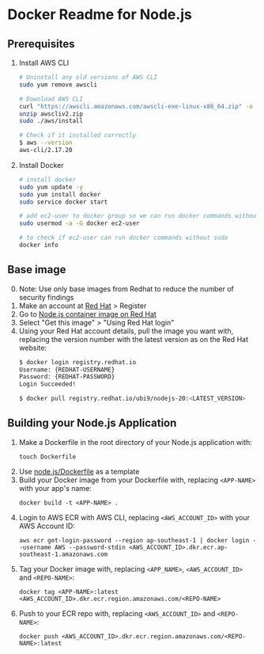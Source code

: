 # Docker Readme for Node.js

## Prerequisites
1. Install AWS CLI
   ```bash
   # Uninstall any old versions of AWS CLI
   sudo yum remove awscli

   # Download AWS CLI
   curl "https://awscli.amazonaws.com/awscli-exe-linux-x86_64.zip" -o "awscliv2.zip"
   unzip awscliv2.zip
   sudo ./aws/install

   # Check if it installed correctly
   $ aws --version
   aws-cli/2.17.20
   ```
2. Install Docker
   ```bash 
   # install docker
   sudo yum update -y
   sudo yum install docker
   sudo service docker start

   # add ec2-user to docker group so we can run docker commands without sudo
   sudo usermod -a -G docker ec2-user

   # to check if ec2-user can run docker commands without sudo
   docker info

## Base image
0. Note: Use only base images from Redhat to reduce the number of security findings
1. Make an account at [Red Hat](https://access.redhat.com/) > Register
2. Go to [Node.js container image on Red Hat](https://catalog.redhat.com/software/containers/ubi9/nodejs-20/64770ac7a835530172eee6a9)
3. Select "Get this image" > "Using Red Hat login"
4. Using your Red Hat account details, pull the image you want with, replacing the version number with the latest version as on the Red Hat website:
   ```bash
   $ docker login registry.redhat.io
   Username: {REDHAT-USERNAME}
   Password: {REDHAT-PASSWORD}
   Login Succeeded!
   
   $ docker pull registry.redhat.io/ubi9/nodejs-20:<LATEST_VERSION>
   ```

## Building your Node.js Application
1. Make a Dockerfile in the root directory of your Node.js application with: 
   ```
   touch Dockerfile
   ```
2. Use [node.js/Dockerfile](node.js/Dockerfile) as a template
3. Build your Docker image from your Dockerfile with, replacing `<APP-NAME>` with your app's name: 
   ```
   docker build -t <APP-NAME> .
   ```
4. Login to AWS ECR with AWS CLI, replacing `<AWS_ACCOUNT_ID>` with your AWS Account ID: 
   ```
   aws ecr get-login-password --region ap-southeast-1 | docker login --username AWS --password-stdin <AWS_ACCOUNT_ID>.dkr.ecr.ap-southeast-1.amazonaws.com
   ```
5. Tag your Docker image with, replacing `<APP_NAME>`, `<AWS_ACCOUNT_ID>` and `<REPO-NAME>`: 
   ```
   docker tag <APP-NAME>:latest <AWS_ACCOUNT_ID>.dkr.ecr.region.amazonaws.com/<REPO-NAME>
   ```
6. Push to your ECR repo with, replacing `<AWS_ACCOUNT_ID>` and `<REPO-NAME>`: 
   ```
   docker push <AWS_ACCOUNT_ID>.dkr.ecr.region.amazonaws.com/<REPO-NAME>:latest
   ```